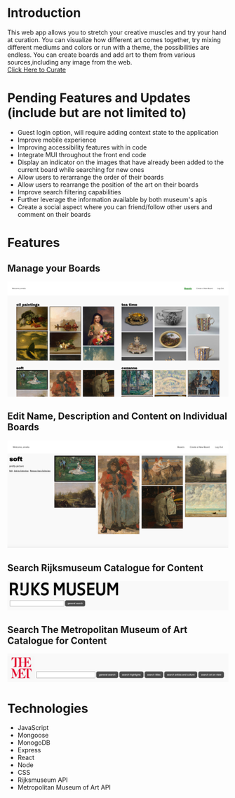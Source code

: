 # Introduction 

This web app allows you to stretch your creative muscles and try your hand at curation. You can visualize how different art comes together, try mixing different mediums and colors or run with a theme, the possibilities are endless. You can create boards and add art to them from various sources,including any image from the web.  
[Click Here to Curate](https://art-collector.herokuapp.com/)

# Pending Features and Updates (include but are not limited to)
* Guest login option, will require adding context state to the application
* Improve mobile experience 
* Improving accessibility features with in code
* Integrate MUI throughout the front end code 
* Display an indicator on the images that have already been added to the current board while searching for new ones
* Allow users to rerarrange the order of their boards
* Allow users to rearrange the position of the art on their boards
* Improve search filtering capabilities
* Further leverage the information available by both museum's apis
* Create a social aspect where you can friend/follow other users and comment on their boards

# Features
## Manage your Boards 
![home page](/public/screenshots/all-boards.png)
## Edit Name, Description and Content on Individual Boards
![show board](/public/screenshots/single-board.png)
## Search Rijksmuseum Catalogue for Content
![rijks search](/public/screenshots/rijks-search.png)
## Search The Metropolitan Museum of Art Catalogue for Content
![met search](/public/screenshots/met-search.png)

# Technologies 
* JavaScript
* Mongoose
* MonogoDB
* Express
* React
* Node
* CSS
* Rijksmuseum API
* Metropolitan Museum of Art API
